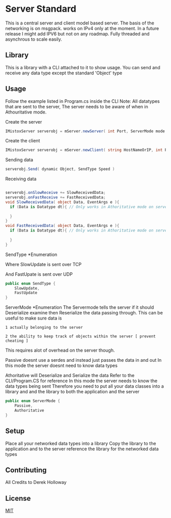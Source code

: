 # Server Standard

This is a central server and client model based server. The basis of the networking is on msgpack. works on IPv4 only at the moment. In a future release I might add IPV6 but not on any roadmap. Fully threaded and asynchrous to scale easily.

## Library

This is a library with a CLI attached to it to show usage. You can send and receive any data type except the standard 'Object' type

## Usage

Follow the example listed in Program.cs inside the CLI
Note: All datatypes that are sent to the server, The server needs to be aware of when in Athouritative mode.

Create the server
```c#
IMistoxServer serverobj = mServer.newServer( int Port, ServerMode mode )
```

Create the client
```c#
IMistoxServer serverobj = mServer.newClient( string HostNameOrIP, int Port )
```

Sending data
```c#
serverobj.Send( dynamic Object, SendType Speed )
```

Receiving data
```c#

serverobj.onSlowReceive += SlowReceivedData;
serverobj.onFastReceive += FastReceivedData;
void SlowReceivedData( object Data, EventArgs e ){
  if (Data is Datatype dt){ // Only works in Athoritative mode on server | will always work on client
    
  }
}
void FastReceivedData( object Data, EventArgs e ){
  if (Data is Datatype dt){ // Only works in Athoritative mode on server | will always work on client
    
  }
}
```

SendType  *Enumeration

  Where SlowUpdate is sent over TCP
  
  And FastUpate is sent over UDP
```c#
public enum SendType {
    SlowUpdate,
    FastUpdate
}
```

ServerMode *Enumeration
  The Servermode tells the server if it should Deserialize examine then Reserialize the data passing through.
  This can be useful to make sure data is

    1 actually belonging to the server

    2 the ability to keep track of objects within the server [ prevent cheating ]

  This requires alot of overhead on the server though.

  Passive doesnt use a serdes and instead just passes the data in and out
     In this mode the server doesnt need to know data types

  Athoritative will Deserialize and Serialize the data
     Refer to the CLI/Program.CS for reference
     In this mode the server needs to know the data types being sent
     Therefore you need to put all your data classes into a library and and the library to both the application and the server
```c#
public enum ServerMode {
    Passive,
    Authoritative
}
```

## Setup

Place all your networked data types into a library
Copy the library to the application and to the server
reference the library for the networked data types

## Contributing

All Credits to Derek Holloway

## License

[MIT](https://choosealicense.com/licenses/mit/)